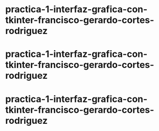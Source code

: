 # practica-1-interfaz-grafica-con-tkinter-francisco-gerardo-cortes-rodriguez
# practica-1-interfaz-grafica-con-tkinter-francisco-gerardo-cortes-rodriguez
# practica-1-interfaz-grafica-con-tkinter-francisco-gerardo-cortes-rodriguez
